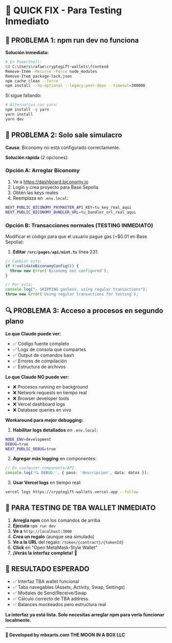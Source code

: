 # 🚀 QUICK FIX - Para Testing Inmediato

## 🔧 **PROBLEMA 1: npm run dev no funciona**

**Solución inmediata:**
```bash
# En PowerShell:
cd C:\Users\rafae\cryptogift-wallets\frontend
Remove-Item -Recurse -Force node_modules
Remove-Item package-lock.json
npm cache clean --force
npm install --no-optional --legacy-peer-deps --timeout=300000
```

Si sigue fallando:
```bash
# Alternativa con yarn:
npm install -g yarn
yarn install
yarn dev
```

## 🎯 **PROBLEMA 2: Solo sale simulacro**

**Causa**: Biconomy no está configurado correctamente.

**Solución rápida** (2 opciones):

### **Opción A: Arreglar Biconomy** 
1. Ve a https://dashboard.biconomy.io
2. Login y crea proyecto para Base Sepolia
3. Obtén las keys reales
4. Reemplaza en `.env.local`:
```bash
NEXT_PUBLIC_BICONOMY_PAYMASTER_API_KEY=tu_key_real_aqui
NEXT_PUBLIC_BICONOMY_BUNDLER_URL=tu_bundler_url_real_aqui
```

### **Opción B: Transacciones normales** (TESTING INMEDIATO)
Modificar el código para que el usuario pague gas (~$0.01 en Base Sepolia):

1. **Editar `/src/pages/api/mint.ts`** línea 231:
```typescript
// Cambiar esto:
if (!validateBiconomyConfig()) {
  throw new Error('Biconomy not configured');
}

// Por esto:
console.log("⚠️ SKIPPING gasless, using regular transactions");
throw new Error('Using regular transactions for testing');
```

## 🔍 **PROBLEMA 3: Acceso a procesos en segundo plano**

**Lo que Claude puede ver:**
- ✅ Código fuente completo
- ✅ Logs de consola que compartes
- ✅ Output de comandos bash
- ✅ Errores de compilación
- ✅ Estructura de archivos

**Lo que Claude NO puede ver:**
- ❌ Procesos running en background
- ❌ Network requests en tiempo real
- ❌ Browser developer tools
- ❌ Vercel dashboard logs
- ❌ Database queries en vivo

**Workaround para mejor debugging:**

1. **Habilitar logs detallados** en `.env.local`:
```bash
NODE_ENV=development
DEBUG=true
NEXT_PUBLIC_DEBUG=true
```

2. **Agregar más logging** en componentes:
```typescript
// En cualquier componente/API
console.log('🔍 DEBUG:', { paso: 'descripcion', data: datos });
```

3. **Usar Vercel logs** en tiempo real:
```bash
vercel logs https://cryptogift-wallets.vercel.app --follow
```

## 🎯 **PARA TESTING DE TBA WALLET INMEDIATO**

1. **Arregla npm** con los comandos de arriba
2. **Ejecuta** `npm run dev`
3. **Ve a** `http://localhost:3000`
4. **Crea un regalo** (aunque sea simulado)
5. **Ve a la URL** del regalo: `/token/{contract}/{tokenId}`
6. **Click** en "Open MetaMask-Style Wallet" 
7. **¡Verás la interfaz completa!** 💎

## 🚀 **RESULTADO ESPERADO**

- ✅ Interfaz TBA wallet funcional
- ✅ Tabs navegables (Assets, Activity, Swap, Settings)
- ✅ Modales de Send/Receive/Swap
- ✅ Cálculo correcto de TBA address
- ✅ Balances mockeados pero estructura real

**La interfaz ya está lista. Solo necesitas arreglar npm para verla funcionar localmente.**

---

**🚀 Developed by mbxarts.com THE MOON IN A BOX LLC**